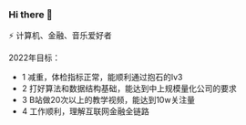 ### Hi there 👋

⚡ 计算机、金融、音乐爱好者

2022年目标：

- 1 减重，体检指标正常，能顺利通过抱石的lv3
- 2 打好算法和数据结构基础，能达到中上规模量化公司的要求
- 3 B站做20次以上的教学视频，能达到10w关注量
- 4 工作顺利，理解互联网金融全链路

<!--
**fcncassandra/fcncassandra** is a ✨ _special_ ✨ repository because its `README.md` (this file) appears on your GitHub profile.

Here are some ideas to get you started:

- 🔭 I’m currently working on ...
- 🌱 I’m currently learning ...
- 👯 I’m looking to collaborate on ...
- 🤔 I’m looking for help with ...
- 💬 Ask me about ...
- 📫 How to reach me: ...
- 😄 Pronouns: ...
- ⚡ Fun fact: ...
-->

